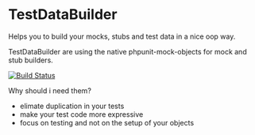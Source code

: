 # TestDataBuilder
Helps you to build your mocks, stubs and test data in a nice oop way.

TestDataBuilder are using the native phpunit-mock-objects for mock and stub builders.

[![Build Status](https://travis-ci.org/schnipseljagd/TestDataBuilder.png)](https://travis-ci.org/schnipseljagd/TestDataBuilder)

Why should i need them?

 * elimate duplication in your tests
 * make your test code more expressive 
 * focus on testing and not on the setup of your objects
